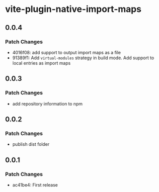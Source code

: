 # vite-plugin-native-import-maps

## 0.0.4

### Patch Changes

- 4016f08: add support to output import maps as a file
- 91389f1: Add `virtual-modules` strategy in build mode. Add support to local entries as import maps

## 0.0.3

### Patch Changes

- add repository information to npm

## 0.0.2

### Patch Changes

- publish dist folder

## 0.0.1

### Patch Changes

- ac41be4: First release
